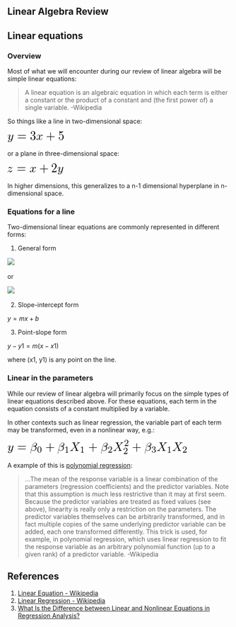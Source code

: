 Linear Algebra Review
---------------------

## Linear equations

### Overview

Most of what we will encounter during our review of linear algebra will be
simple linear equations:

> A linear equation is an algebraic equation in which each term is either a
> constant or the product of a constant and (the first power of) a single
> variable. -Wikipedia

So things like a line in two-dimensional space:

![a line](img/line.png)

or a plane in three-dimensional space:

![a plane](img/plane.png)

In higher dimensions, this generalizes to a n-1 dimensional hyperplane in
n-dimensional space.

### Equations for a line

Two-dimensional linear equations are commonly represented in different forms:

1. General form

![](https://wikimedia.org/api/rest_v1/media/math/render/svg/7c13e5e90c7908cacad9eaf243508935906621fe)

or

![](https://wikimedia.org/api/rest_v1/media/math/render/svg/9f49e4113c4334c1b196d30f59e52ebf690aea71)

2. Slope-intercept form

$y = mx + b$

3. Point-slope form

$y - y1 = m(x - x1)$

where (x1, y1) is any point on the line.


### Linear in the parameters

While our review of linear algebra will primarily focus on the simple types of
linear equations described above. For these equations, each term in the
equation consists of a constant multiplied by a variable.

In other contexts such as linear regression, the variable part of each term may
be transformed, even in a nonlinear way, e.g.:

<!-- 
y = \beta_0 + \beta_1 X_1 + \beta_2 X_2^2 + \beta_3 X_1 X_2
-->
![linear in the parameters](img/linear_in_the_parameters_example.png)

A example of this is [polynomial regression](https://en.wikipedia.org/wiki/Polynomial_regression):

> ...The mean of the response variable is a linear combination of the parameters 
> (regression coefficients) and the predictor variables. Note that this
> assumption is much less restrictive than it may at first seem. Because the
> predictor variables are treated as fixed values (see above), linearity is
> really only a restriction on the parameters. The predictor variables themselves
> can be arbitrarily transformed, and in fact multiple copies of the same
> underlying predictor variable can be added, each one transformed differently.
> This trick is used, for example, in polynomial regression, which uses linear 
> regression to fit the response variable as an arbitrary polynomial function 
> (up to a given rank) of a predictor variable.
> -Wikipedia

References
----------

1. [Linear Equation - Wikipedia](https://en.wikipedia.org/wiki/Linear_equation)
2. [Linear Regression - Wikipedia](https://en.wikipedia.org/wiki/Linear_regression)
3. [What Is the Difference between Linear and Nonlinear Equations in Regression Analysis?](http://blog.minitab.com/blog/adventures-in-statistics/what-is-the-difference-between-linear-and-nonlinear-equations-in-regression-analysis)
